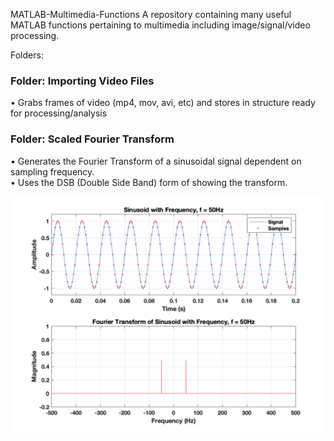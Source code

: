 MATLAB-Multimedia-Functions
A repository containing many useful MATLAB functions pertaining to multimedia including image/signal/video processing.

Folders: 

### Folder: Importing Video Files
• Grabs frames of video (mp4, mov, avi, etc) and stores in structure ready for processing/analysis

### Folder: Scaled Fourier Transform
• Generates the Fourier Transform of a sinusoidal signal dependent on sampling frequency.
<br>
• Uses the DSB (Double Side Band) form of showing the transform.

<img src="Scaled Fourier Transform/Scaled_Fourier_Transform.png" width = "600">

